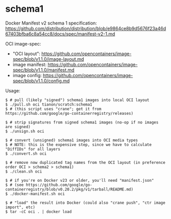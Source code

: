 # schema1

Docker Manifest v2 schema 1 specification: https://github.com/distribution/distribution/blob/e9864ce8b9d5676f23a46d67403bfba6c8a54cc8/docs/spec/manifest-v2-1.md

OCI image-spec:
- "OCI layout": https://github.com/opencontainers/image-spec/blob/v1.1.0/image-layout.md
- image manifest: https://github.com/opencontainers/image-spec/blob/v1.1.0/manifest.md
- image config: https://github.com/opencontainers/image-spec/blob/v1.1.0/config.md

Usage:

```console
$ # pull (likely "signed") schema1 images into local OCI layout
$ ./pull.sh oci tianon/scratch:schema1
$ # (this script uses "crane"; get it from https://github.com/google/go-containerregistry/releases)

$ # strip signatures from signed schema1 images (no-op if no images are signed)
$ ./unsign.sh oci

$ # convert (unsigned) schema1 images into OCI media types
$ # NOTE: this is the expensive step, since we have to calculate "DiffIDs" for all layers
$ ./convert.sh oci

$ # remove now duplicated tag names from the OCI layout (in preference order OCI > schema2 > schema1)
$ ./clean.sh oci

$ # if you're on Docker v23 or older, you'll need "manifest.json"
$ # (see https://github.com/google/go-containerregistry/blob/v0.20.2/pkg/v1/tarball/README.md)
$ ./docker-manifest.sh oci

$ # "load" the result into Docker (could also "crane push", "ctr image import", etc)
$ tar -cC oci . | docker load
```
